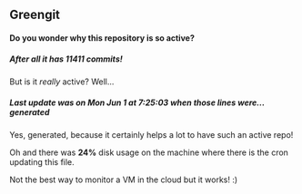 ## Greengit

#### Do you wonder why this repository is so active?

##### After all it has 11411 commits!

But is it *really* active? Well...

##### Last update was on Mon Jun 1 at 7:25:03 when those lines were... generated

Yes, generated, because it certainly helps a lot to have such an active repo!

Oh and there was **24%** disk usage on the machine
where there is the cron updating this file.

Not the best way to monitor a VM in the cloud but it works! :)
